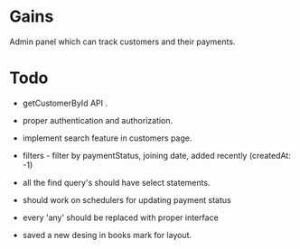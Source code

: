 # Gains
Admin panel which can track customers and their payments.


# Todo

- getCustomerById API .
- proper authentication and authorization.
- implement search feature in customers page.
- filters - filter by paymentStatus, joining date, added recently (createdAt: -1)
- all the find query's should have select statements.
- should work on schedulers for updating payment status
- every 'any' should be replaced with proper interface

- saved a new desing in books mark for layout.